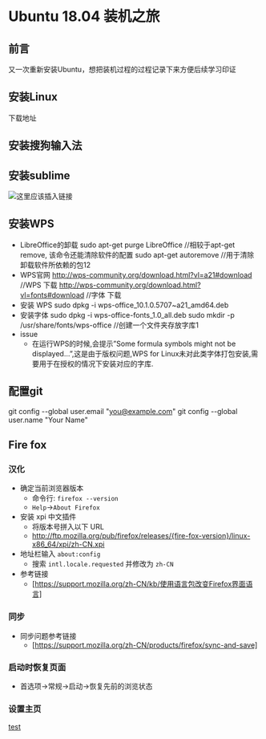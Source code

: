 # Ubuntu 18.04 装机之旅
## 前言

又一次重新安装Ubuntu，想把装机过程的过程记录下来方便后续学习印证

## 安装Linux

下载地址

## 安装搜狗输入法

## 安装sublime

![这里应该插入链接](test)

## 安装WPS
- LibreOffice的卸载
	sudo apt-get purge LibreOffice    ﻿//相较于apt-get remove, 该命令还能清除软件的配置
	sudo apt-get autoremove    ﻿//用于清除卸载软件所依赖的包12
- WPS官网
	http://wps-community.org/download.html?vl=a21#download 		//WPS 下载
	http://wps-community.org/download.html?vl=fonts#download 	//字体 下载
- 安装 WPS
	sudo dpkg -i wps-office_10.1.0.5707~a21_amd64.deb
- 安装字体
	sudo dpkg -i wps-office-fonts_1.0_all.deb
	sudo mkdir -p /usr/share/fonts/wps-office    ﻿//创建一个文件夹存放字库1
- issue
	- 在运行WPS的时候,会提示”Some formula symbols might not be displayed…”,这是由于版权问题,WPS for Linux未对此类字体打包安装,需要用于在授权的情况下安装对应的字库.
 
## 配置git

  git config --global user.email "you@example.com"
  git config --global user.name "Your Name"

## Fire fox
### 汉化
- 确定当前浏览器版本
	- 命令行: `firefox --version`
	- `Help`->`About Firefox`
- 安装 xpi 中文插件
	- 将版本号拼入以下 URL
	- http://ftp.mozilla.org/pub/firefox/releases/{fire-fox-version}/linux-x86_64/xpi/zh-CN.xpi
- 地址栏输入 `about:config`
	- 搜索 `intl.locale.requested` 并修改为 `zh-CN`
- 参考链接
	- [https://support.mozilla.org/zh-CN/kb/使用语言包改变Firefox界面语言]

### 同步
- 同步问题参考链接
	- [https://support.mozilla.org/zh-CN/products/firefox/sync-and-save]

### 启动时恢复页面
- 首选项->常规->启动->恢复先前的浏览状态

### 设置主页





[test](https://www.baidu.com)